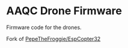 # AAQC Drone Firmware
Firmware code for the drones.

Fork of <a href="https://github.com/PepeTheFroggie/EspCopter32" target="_blank">PepeTheFroggie/EspCopter32</a>
